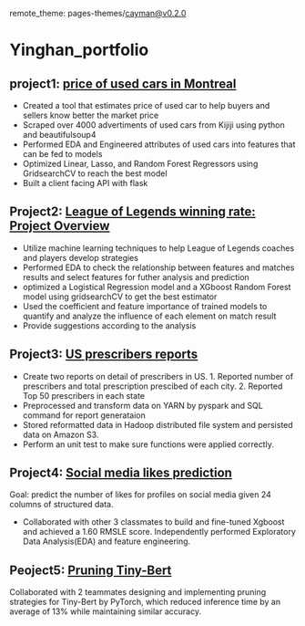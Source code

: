 remote_theme: pages-themes/cayman@v0.2.0

# Yinghan_portfolio

## project1: [price of used cars in Montreal](https://github.com/neimali/GRM_used_car_price)

+ Created a tool that estimates price of used car to help buyers and sellers know better the market price
+ Scraped over 4000 advertiments of used cars from Kijiji using python and beautifulsoup4
+ Performed EDA and Engineered attributes of used cars into features that can be fed to models
+ Optimized Linear, Lasso, and Random Forest Regressors using GridsearchCV to reach the best model
+ Built a client facing API with flask

## Project2: [League of Legends winning rate: Project Overview](https://github.com/neimali/league-of-legends-winning-rate)
+ Utilize machine learning techniques to help League of Legends coaches and players develop strategies
+ Performed EDA to check the relationship between features and matches results and select features for futher analysis and prediction
+ optimized a Logistical Regression model and a XGboost Random Forest model using gridsearchCV to get the best estimator
+ Used the coefficient and feature importance of trained models to quantify and analyze the influence of each element on match result
+ Provide suggestions according to the analysis

## Project3: [US prescribers reports](https://github.com/neimali/PrescriberPipeline)
+ Create two reports on detail of prescribers in US. 1. Reported number of prescribers and total prescription prescibed of each city. 2. Reported Top 50 prescribers in each state
+ Preprocessed and transform data on YARN by pyspark and SQL command for report generataion 
+ Stored reformatted data in Hadoop distributed file system and persisted data on Amazon S3.
+ Perform an unit test to make sure functions were applied correctly.


## Project4: [Social media likes prediction](https://github.com/neimali/socialmedia)
Goal: predict the number of likes for profiles on social media given 24 columns of structured data.
+ Collaborated with other 3 classmates to build and fine-tuned Xgboost and achieved a 1.60 RMSLE score. Independently performed Exploratory Data Analysis(EDA) and feature engineering.


## Peoject5: [Pruning Tiny-Bert](https://github.com/neimali/ift6010/blob/main/tex/final-report.pdf)
Collaborated with 2 teammates designing and implementing pruning strategies for Tiny-Bert by PyTorch, which reduced inference time by an average of 13% while maintaining similar accuracy.
